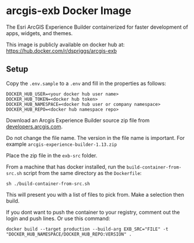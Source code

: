 # arcgis-exb Docker Image
The Esri ArcGIS Experience Builder containerized for faster development of apps, widgets, and themes.

This image is publicly available on docker hub at: https://hub.docker.com/r/dspriggs/arcgis-exb

## Setup
Copy the `.env.sample` to a `.env` and fill in the properties as follows:
```shell
DOCKER_HUB_USER=<your docker hub user name>
DOCKER_HUB_TOKEN=<docker hub token>
DOCKER_HUB_NAMESPACE=<docker hub user or company namespace>
DOCKER_HUB_REPO=<docker hub namespace repo>
```

Download an Arcgis Experience Builder source zip file from [developers.arcgis.com](https://developers.arcgis.com/downloads/#arcgis-experience-builder).

Do not change the file name. The version in the file name is important. For example `arcgis-experience-builder-1.13.zip`

Place the zip file in the `exb-src` folder.

From a machine that has docker installed, run the `build-container-from-src.sh` script from the same directory as the `Dockerfile`:

```shell
sh ./build-container-from-src.sh
```

This will present you with a list of files to pick from. Make a selection then build.

If you dont want to push the container to your registry, comment out the login and push lines. Or use this command:
```shell
docker build --target production --build-arg EXB_SRC="FILE" -t "DOCKER_HUB_NAMESPACE/DOCKER_HUB_REPO:VERSION" .
```